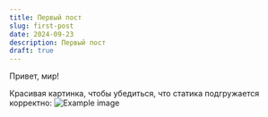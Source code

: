 ```yaml
---
title: Первый пост
slug: first-post
date: 2024-09-23
description: Первый пост
draft: true
---
```


Привет, мир!
<!--more-->

Красивая картинка, чтобы убедиться, что статика подгружается корректно:
![Example image](test-image.jpg)
